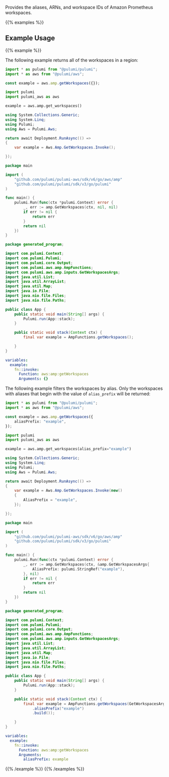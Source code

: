 Provides the aliases, ARNs, and workspace IDs of Amazon Prometheus workspaces.

{{% examples %}}
## Example Usage
{{% example %}}

The following example returns all of the workspaces in a region:

```typescript
import * as pulumi from "@pulumi/pulumi";
import * as aws from "@pulumi/aws";

const example = aws.amp.getWorkspaces({});
```
```python
import pulumi
import pulumi_aws as aws

example = aws.amp.get_workspaces()
```
```csharp
using System.Collections.Generic;
using System.Linq;
using Pulumi;
using Aws = Pulumi.Aws;

return await Deployment.RunAsync(() => 
{
    var example = Aws.Amp.GetWorkspaces.Invoke();

});
```
```go
package main

import (
	"github.com/pulumi/pulumi-aws/sdk/v6/go/aws/amp"
	"github.com/pulumi/pulumi/sdk/v3/go/pulumi"
)

func main() {
	pulumi.Run(func(ctx *pulumi.Context) error {
		_, err := amp.GetWorkspaces(ctx, nil, nil)
		if err != nil {
			return err
		}
		return nil
	})
}
```
```java
package generated_program;

import com.pulumi.Context;
import com.pulumi.Pulumi;
import com.pulumi.core.Output;
import com.pulumi.aws.amp.AmpFunctions;
import com.pulumi.aws.amp.inputs.GetWorkspacesArgs;
import java.util.List;
import java.util.ArrayList;
import java.util.Map;
import java.io.File;
import java.nio.file.Files;
import java.nio.file.Paths;

public class App {
    public static void main(String[] args) {
        Pulumi.run(App::stack);
    }

    public static void stack(Context ctx) {
        final var example = AmpFunctions.getWorkspaces();

    }
}
```
```yaml
variables:
  example:
    fn::invoke:
      Function: aws:amp:getWorkspaces
      Arguments: {}
```

The following example filters the workspaces by alias. Only the workspaces with
aliases that begin with the value of `alias_prefix` will be returned:

```typescript
import * as pulumi from "@pulumi/pulumi";
import * as aws from "@pulumi/aws";

const example = aws.amp.getWorkspaces({
    aliasPrefix: "example",
});
```
```python
import pulumi
import pulumi_aws as aws

example = aws.amp.get_workspaces(alias_prefix="example")
```
```csharp
using System.Collections.Generic;
using System.Linq;
using Pulumi;
using Aws = Pulumi.Aws;

return await Deployment.RunAsync(() => 
{
    var example = Aws.Amp.GetWorkspaces.Invoke(new()
    {
        AliasPrefix = "example",
    });

});
```
```go
package main

import (
	"github.com/pulumi/pulumi-aws/sdk/v6/go/aws/amp"
	"github.com/pulumi/pulumi/sdk/v3/go/pulumi"
)

func main() {
	pulumi.Run(func(ctx *pulumi.Context) error {
		_, err := amp.GetWorkspaces(ctx, &amp.GetWorkspacesArgs{
			AliasPrefix: pulumi.StringRef("example"),
		}, nil)
		if err != nil {
			return err
		}
		return nil
	})
}
```
```java
package generated_program;

import com.pulumi.Context;
import com.pulumi.Pulumi;
import com.pulumi.core.Output;
import com.pulumi.aws.amp.AmpFunctions;
import com.pulumi.aws.amp.inputs.GetWorkspacesArgs;
import java.util.List;
import java.util.ArrayList;
import java.util.Map;
import java.io.File;
import java.nio.file.Files;
import java.nio.file.Paths;

public class App {
    public static void main(String[] args) {
        Pulumi.run(App::stack);
    }

    public static void stack(Context ctx) {
        final var example = AmpFunctions.getWorkspaces(GetWorkspacesArgs.builder()
            .aliasPrefix("example")
            .build());

    }
}
```
```yaml
variables:
  example:
    fn::invoke:
      Function: aws:amp:getWorkspaces
      Arguments:
        aliasPrefix: example
```
{{% /example %}}
{{% /examples %}}